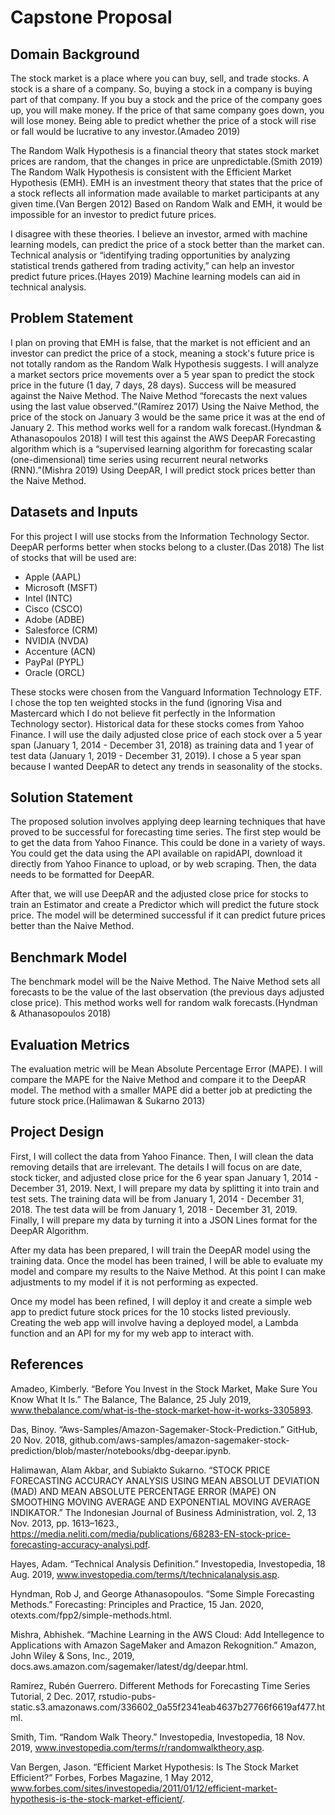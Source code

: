 # Capstone Proposal

## Domain Background

The stock market is a place where you can buy, sell, and trade stocks. A stock is a share of a company. So, buying a stock in a company is buying part of that company. If you buy a stock and the price of the company goes up, you will make money. If the price of that same company goes down, you will lose money. Being able to predict whether the price of a stock will rise or fall would be lucrative to any investor.(Amadeo 2019)

The Random Walk Hypothesis is a financial theory that states stock market prices are random, that the changes in price are unpredictable.(Smith 2019) The Random Walk Hypothesis is consistent with the Efficient Market Hypothesis (EMH). EMH is an investment theory that states that the price of a stock reflects all information made available to market participants at any given time.(Van Bergen 2012) Based on Random Walk and EMH, it would be impossible for an investor to predict future prices.

I disagree with these theories. I believe an investor, armed with machine learning models, can predict the price of a stock better than the market can. Technical analysis or “identifying trading opportunities by analyzing statistical trends gathered from trading activity,” can help an investor predict future prices.(Hayes 2019) Machine learning models can aid in technical analysis.

## Problem Statement

I plan on proving that EMH is false, that the market is not efficient and an investor can predict the price of a stock, meaning a stock's future price is not totally random as the Random Walk Hypothesis suggests. I will analyze a market sectors price movements over a 5 year span to predict the stock price in the future (1 day, 7 days, 28 days). Success will be measured against the Naive Method. The Naive Method “forecasts the next values using the last value observed.”(Ramírez 2017) Using the Naive Method, the price of the stock on January 3 would be the same price it was at the end of January 2. This method works well for a random walk forecast.(Hyndman & Athanasopoulos 2018) I will test this against the AWS DeepAR Forecasting algorithm which is a “supervised learning algorithm for forecasting scalar (one-dimensional) time series using recurrent neural networks (RNN).”(Mishra 2019) Using DeepAR, I will predict stock prices better than the Naive Method.

## Datasets and Inputs

For this project I will use stocks from the Information Technology Sector. DeepAR performs better when stocks belong to a cluster.(Das 2018) The list of stocks that will be used are:

- Apple (AAPL)
- Microsoft (MSFT)
- Intel (INTC)
- Cisco (CSCO)
- Adobe (ADBE)
- Salesforce (CRM)
- NVIDIA (NVDA)
- Accenture (ACN)
- PayPal (PYPL)
- Oracle (ORCL)

These stocks were chosen from the Vanguard Information Technology ETF. I chose the top ten weighted stocks in the fund (ignoring Visa and Mastercard which I do not believe fit perfectly in the Information Technology sector). Historical data for these stocks comes from Yahoo Finance. I will use the daily adjusted close price of each stock over a 5 year span (January 1, 2014 - December 31, 2018) as training data and 1 year of test data (January 1, 2019 - December 31, 2019). I chose a 5 year span because I wanted DeepAR to detect any trends in seasonality of the stocks.

## Solution Statement

The proposed solution involves applying deep learning techniques that have proved to be successful for forecasting time series. The first step would be to get the data from Yahoo Finance. This could be done in a variety of ways. You could get the data using the API available on rapidAPI, download it directly from Yahoo Finance to upload, or by web scraping. Then, the data needs to be formatted for DeepAR.

After that, we will use DeepAR and the adjusted close price for stocks to train an Estimator and create a Predictor which will predict the future stock price. The model will be determined successful if it can predict future prices better than the Naive Method.

## Benchmark Model

The benchmark model will be the Naive Method. The Naive Method sets all forecasts to be the value of the last observation (the previous days adjusted close price). This method works well for random walk forecasts.(Hyndman & Athanasopoulos 2018)

## Evaluation Metrics

The evaluation metric will be Mean Absolute Percentage Error (MAPE). I will compare the MAPE for the Naive Method and compare it to the DeepAR model. The method with a smaller MAPE did a better job at predicting the future stock price.(Halimawan & Sukarno 2013)

## Project Design

First, I will collect the data from Yahoo Finance. Then, I will clean the data removing details that are irrelevant. The details I will focus on are date, stock ticker, and adjusted close price for the 6 year span January 1, 2014 - December 31, 2019. Next, I will prepare my data by splitting it into train and test sets. The training data will be from January 1, 2014 - December 31, 2018. The test data will be from January 1, 2018 - December 31, 2019. Finally, I will prepare my data by turning it into a JSON Lines format for the DeepAR Algorithm.

After my data has been prepared, I will train the DeepAR model using the training data. Once the model has been trained, I will be able to evaluate my model and compare my results to the Naive Method. At this point I can make adjustments to my model if it is not performing as expected.

Once my model has been refined, I will deploy it and create a simple web app to predict future stock prices for the 10 stocks listed previously. Creating the web app will involve having a deployed model, a Lambda function and an API for my for my web app to interact with.

## References

Amadeo, Kimberly. “Before You Invest in the Stock Market, Make Sure You Know What It Is.” The Balance, The Balance, 25 July 2019, www.thebalance.com/what-is-the-stock-market-how-it-works-3305893.

Das, Binoy. “Aws-Samples/Amazon-Sagemaker-Stock-Prediction.” GitHub, 20 Nov. 2018, github.com/aws-samples/amazon-sagemaker-stock-prediction/blob/master/notebooks/dbg-deepar.ipynb.

Halimawan, Alam Akbar, and Subiakto Sukarno. “STOCK PRICE FORECASTING ACCURACY ANALYSIS USING MEAN ABSOLUT DEVIATION (MAD) AND MEAN ABSOLUTE PERCENTAGE ERROR (MAPE) ON SMOOTHING MOVING AVERAGE AND EXPONENTIAL MOVING AVERAGE INDIKATOR.” The Indonesian Journal of Business Administration, vol. 2, 13 Nov. 2013, pp. 1613–1623., https://media.neliti.com/media/publications/68283-EN-stock-price-forecasting-accuracy-analysi.pdf.

Hayes, Adam. “Technical Analysis Definition.” Investopedia, Investopedia, 18 Aug. 2019, www.investopedia.com/terms/t/technicalanalysis.asp.

Hyndman, Rob J, and George Athanasopoulos. “Some Simple Forecasting Methods.” Forecasting: Principles and Practice, 15 Jan. 2020, otexts.com/fpp2/simple-methods.html.

Mishra, Abhishek. “Machine Learning in the AWS Cloud: Add Intellegence to Applications with Amazon SageMaker and Amazon Rekognition.” Amazon, John Wiley & Sons, Inc., 2019, docs.aws.amazon.com/sagemaker/latest/dg/deepar.html.

Ramírez, Rubén Guerrero. Different Methods for Forecasting Time Series Tutorial, 2 Dec. 2017, rstudio-pubs-static.s3.amazonaws.com/336602_0a55f2341eab4637b27766f6619af477.html.

Smith, Tim. “Random Walk Theory.” Investopedia, Investopedia, 18 Nov. 2019, www.investopedia.com/terms/r/randomwalktheory.asp.

Van Bergen, Jason. “Efficient Market Hypothesis: Is The Stock Market Efficient?” Forbes, Forbes Magazine, 1 May 2012, www.forbes.com/sites/investopedia/2011/01/12/efficient-market-hypothesis-is-the-stock-market-efficient/.
